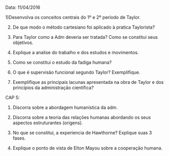 Data: 11/04/2016

1)Desenvolva os conceitos centrais do 1º e 2º período de Taylor.

2) De que modo o método cartesiano foi aplicado à pratica Taylorista?

3) Para Taylor como a Adm deveria ser tratada? Como se constitui  seus objetivos.

4) Explique a analise do trabalho e dos estudos e movimentos.

5) Como se constitui o estudo da fadiga humana?

6) O que é supervisão funcional segundo Taylor? Exemplifique.

7) Exemplifique as principais lacunas apresentada na obra de Taylor e dos princípios da administração cientifica?


CAP 5:
1) Discorra sobre a abordagem humanistica da adm.

2) Discorra sobre a teoria das relações humanas abordando os seus aspectos estruturantes (origens).

3) No que se constitui, a experiencia de Hawthorne? Explique suas 3 fases.

4) Explique o ponto de vista de Elton Mayou sobre a cooperação humana.

